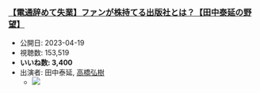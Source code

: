 ### [【電通辞めて失業】ファンが株持てる出版社とは？【田中泰延の野望】](https://www.youtube.com/watch?v=9QFNtl5fMzs)
-   公開日: 2023-04-19
-   視聴数: 153,519
-   **いいね数: 3,400**
-   出演者: 田中泰延, [高橋弘樹](/rehacq_fan/people/高橋弘樹 "wikilink")
    - [![](https://img.youtube.com/vi/9QFNtl5fMzs/hqdefault.jpg)](https://www.youtube.com/watch?v=9QFNtl5fMzs)
